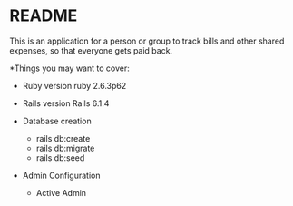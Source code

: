 # README

This is an application for a person or group to track bills and other shared expenses, so that everyone gets paid back.

*Things you may want to cover:

* Ruby version  ruby 2.6.3p62

* Rails version Rails 6.1.4

* Database creation
   * rails db:create
   * rails db:migrate
   * rails db:seed
   
 * Admin Configuration
   * Active Admin
